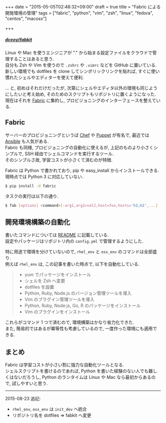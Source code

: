 +++
date = "2015-05-05T02:48:32+09:00"
draft = true
title = "Fabric による開発環境の管理"
tags = ["fabric", "python", "vim", "zsh", "linux", "fedora", "centos", "macosx"]

+++

##### [dceoy/fabkit](https://github.com/dceoy/fabkit)

Linux や Mac を使うエンジニアが "." から始まる設定ファイルをクラウドで管理することはあると思う.  
自分も Zsh や Vim を使うので `.zshrc` や `.vimrc` などを GitHub に置いている.  
新しい環境でも dotfiles を clone してシンボリックリンクを貼れば, すぐに使い慣れたシェルやエディターを使えて便利.

... と, 初めはそれだけだったが, 次第にシェルやエディタ以外の環境も同じようにしたいと考え始め, そのためのスクリプトもリポジトリに置くようになった.  
現在はそれを [Fabric](http://www.fabfile.org/) に集約し, プロビジョニングのインターフェースを整えている.

Fabric
------

サーバーのプロビジョニングというば [Chef](https://www.chef.io/chef/) や [Puppet](https://puppetlabs.com/) が有名で, 最近では [Ansible](http://www.ansible.com/) も人気がある.  
Fabric も同様, プロビジョニングの自動化に使えるが, 上記のものより小さくシンプルで, SSH 経由でシェルコマンドを実行するツール.  
そのシンプルさ故, 学習コストが小さくて済むのが特徴.

Fabric は Python で書かれており, pip や easy_install からインストールできる.  
現時点では Python 3 に対応していない.

```sh
$ pip install -U fabric
```

タスクの実行は以下の通り.

```sh
$ fab [options] <command>[:arg1,arg2=val2,host=foo,hosts='h1;h2',...]
```

開発環境構築の自動化
--------------------

書いたコマンドについては [README](https://github.com/dceoy/dotfiles) に記載している.  
設定やパッケージはリポジトリ内の `config.yml` で管理するようにした.

特に用途で環境を分けていないので, `rhel_env` と `osx_env` のコマンドは全部盛り.  
例えば `rhel_env` は, この記事を書いた時点で, 以下を自動化している.

> - yum でパッケージをインストール
> - シェルを Zsh へ変更
> - dotfiles を設置
> - Python, Ruby, Node.js のバージョン管理ツールを導入
> - Vim のプラグイン管理ツールを導入
> - Python, Ruby, Node.js, Go, R のパッケージをインストール
> - Vim のプラグインをインストール

これらがコマンド 1 つで済むので, 環境構築はかなり省力化できた.  
また, 簡易的ではあるが冪等性も考慮しているので, 一度作った環境にも適用できる.

まとめ
------

Fabric は学習コストが小さい割に強力な自動化ツールとなる.  
シェルスクリプトを書けるのであれば, Python を書いた経験のない人でも難しくはないだろうし, Python のランタイムは Linux や Mac なら最初からあるので, 試しやすいと思う.

---

2015-08-23 追記:  
- `rhel_env`, `osx_env` は `init_dev` へ統合
- リポジトリ名を dotfiles => fabkit へ変更


<script>
  amzn_assoc_default_search_key = "linux";
</script>
